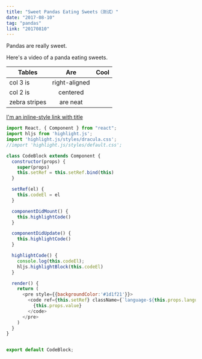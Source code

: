 ```yaml
---
title: "Sweet Pandas Eating Sweets（测试）"
date: "2017-08-10"
tag: "pandas"
link: "20170810"
---
```



Pandas are really sweet.

Here's a video of a panda eating sweets.

| Tables        | Are           | Cool  |
| ------------- |:-------------:| -----:|
| col 3 is      | right-aligned |  |
| col 2 is      | centered      |    |
| zebra stripes | are neat      |     |


[I'm an inline-style link with title](https://www.google.com "Google's Homepage")

```javascript
import React, { Component } from "react";
import hljs from 'highlight.js';
import 'highlight.js/styles/dracula.css';
//import 'highlight.js/styles/default.css';

class CodeBlock extends Component {
  constructor(props) {
    super(props)
    this.setRef = this.setRef.bind(this)
  }

  setRef(el) {
    this.codeEl = el
  }

  componentDidMount() {
    this.highlightCode()
  }

  componentDidUpdate() {
    this.highlightCode()
  }

  highlightCode() {
    console.log(this.codeEl);
    hljs.highlightBlock(this.codeEl)
  }

  render() {
    return (
      <pre style={{backgroundColor:'#1d1f21'}}>
        <code ref={this.setRef} className={`language-${this.props.language}`} >
          {this.props.value}
        </code>
      </pre>
    )
  }
}


export default CodeBlock;
```

<!-- <iframe width="560" height="315" src="https://www.youtube.com/embed/4n0xNbfJLR8" frameborder="0" allowfullscreen></iframe> -->